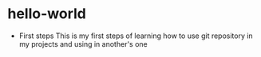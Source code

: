 # hello-world
- First steps
This is my first steps of learning how to use git repository in my projects and using in another's one

